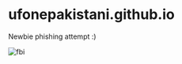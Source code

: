 # ufonepakistani.github.io

Newbie phishing attempt :) 

![fbi](https://thumbs.gfycat.com/GleefulIllKitfox-max-14mb.gif)
